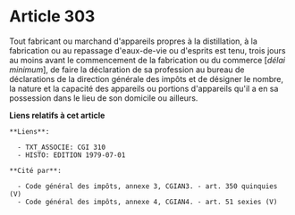# Article 303

Tout fabricant ou marchand d'appareils propres à la distillation, à la fabrication ou au repassage d'eaux-de-vie ou d'esprits
est tenu, trois jours au moins avant le commencement de la fabrication ou du commerce [*délai minimum*], de faire la
déclaration de sa profession au bureau de déclarations de la direction générale des impôts et de désigner le nombre, la
nature et la capacité des appareils ou portions d'appareils qu'il a en sa possession dans le lieu de son domicile ou
ailleurs.

**Liens relatifs à cet article**

	**Liens**:

	  - TXT_ASSOCIE: CGI 310
	  - HISTO: EDITION 1979-07-01

	**Cité par**:

	  - Code général des impôts, annexe 3, CGIAN3. - art. 350 quinquies (V)
	  - Code général des impôts, annexe 4, CGIAN4. - art. 51 sexies (V)
